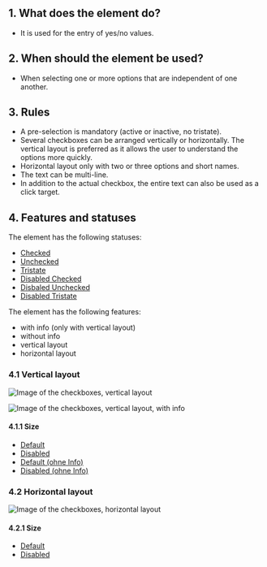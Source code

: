 ## 1. What does the element do?
*   It is used for the entry of yes/no values.

## 2. When should the element be used?
*   When selecting one or more options that are independent of one another.

## 3. Rules
*   A pre-selection is mandatory (active or inactive, no tristate).
*   Several checkboxes can be arranged vertically or horizontally. The vertical layout is preferred as it allows the user to understand the options more quickly.
*   Horizontal layout only with two or three options and short names.
*   The text can be multi-line.
*   In addition to the actual checkbox, the entire text can also be used as a click target.


## 4. Features and statuses
The element has the following statuses:
*   [Checked](https://sbb.invisionapp.com/d/main#/console/14051805/313166973/inspect)
*   [Unchecked](https://sbb.invisionapp.com/d/main#/console/14051805/313166978/inspect)
*   [Tristate](https://sbb.invisionapp.com/d/main#/console/14051805/313166976/inspect)
*   [Disabled Checked](https://sbb.invisionapp.com/d/main#/console/14051805/313166974/inspect)
*   [Disbaled Unchecked](https://sbb.invisionapp.com/d/main#/console/14051805/313166977/inspect)
*   [Disabled Tristate](https://sbb.invisionapp.com/d/main#/console/14051805/313166975/inspect)

The element has the following features:

*   with info (only with vertical layout)
*   without info
*   vertical layout
*   horizontal layout


### 4.1 Vertical layout
![Image of the checkboxes, vertical layout](https://raw.githubusercontent.com/sbb-design-systems/sbb-design-system/master/mobile/elements/checkbox/images/ME13_Vertikal_default.png 'class: image')

![Image of the checkboxes, vertical layout, with info](https://raw.githubusercontent.com/sbb-design-systems/sbb-design-system/master/mobile/elements/checkbox/images/ME13_Vertikal_ohne_Info.png 'class: image')


#### 4.1.1 Size
*   [Default](https://sbb.invisionapp.com/d/main#/console/14051805/313166979/inspect)
*   [Disabled](https://sbb.invisionapp.com/d/main#/console/14051805/313166980/inspect)
*   [Default (ohne Info)](https://sbb.invisionapp.com/d/main#/console/14051805/313166981/inspect)
*   [Disabled (ohne Info)](https://sbb.invisionapp.com/d/main#/console/14051805/313166982/inspect)

### 4.2 Horizontal layout
![Image of the checkboxes, horizontal layout](https://raw.githubusercontent.com/sbb-design-systems/sbb-design-system/master/mobile/elements/checkbox/images/ME13_Horizontal.png 'class: image')


#### 4.2.1 Size
*   [Default](https://sbb.invisionapp.com/d/main#/console/14051805/313166971/inspect)
*   [Disabled](https://sbb.invisionapp.com/d/main#/console/14051805/313166972/inspect)